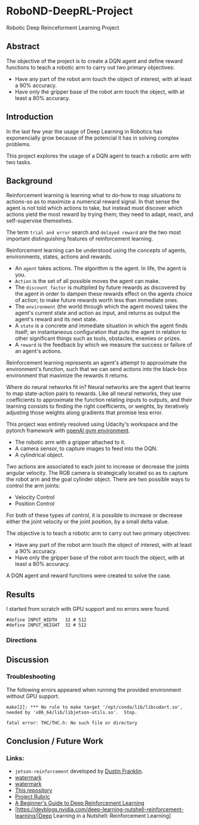 # RoboND-DeepRL-Project
Robotic Deep Reinceforment Learning Project

## Abstract

The objective of the project is to create a DQN agent and define reward functions to teach a robotic arm to carry out two primary objectives:

 * Have any part of the robot arm touch the object of interest, with at least a 90% accuracy.
 * Have only the gripper base of the robot arm touch the object, with at least a 80% accuracy.

## Introduction

In the last few year the usage of Deep Learning in Robotics has exponencially grow because of the potencial it has in solving complex problems.

This project explores the usage of a DQN agent to teach a robotic arm with two tasks.

## Background

Reinforcement learning is learning what to do-how to map situations to actions-so as to maximize a numerical reward signal. In that sense the agent is not told which actions to take, but instead must discover which actions yield the most reward by trying them; they need to adapt, react, and self-supervise themselves.

The term `trial and error` search and `delayed reward` are the two most important distinguishing features of reinforcement learning.

Reinforcement learning can be understood using the concepts of agents, environments, states, actions and rewards.

 * An `agent` takes actions. The algorithm is the agent. In life, the agent is you.
 * `Action` is the set of all possible moves the agent can make.
 * The `discount factor` is multiplied by future rewards as discovered by the agent in order to dampen these rewards effect on the agents choice of action; to make future rewards worth less than immediate ones.
 * The `environment` (the world through which the agent moves) takes the agent's current state and action as input, and returns as output the agent's reward and its next state.
 * A `state` is a concrete and immediate situation in which the agent finds itself; an instantaneous configuration that puts the agent in relation to other significant things such as tools, obstacles, enemies or prizes.
 * A `reward` is the feedback by which we measure the success or failure of an agent's actions.

Reinforcement learning represents an agent's attempt to approximate the environment's function, such that we can send actions into the black-box environment that maximize the rewards it returns.

Where do neural networks fit in? Neural networks are the agent that learns to map state-action pairs to rewards. Like all neural networks, they use coefficients to approximate the function relating inputs to outputs, and their learning consists to finding the right coefficients, or weights, by iteratively adjusting those weights along gradients that promise less error.

This project was entirely resolved using Udacity's workspace and the pytorch framework with [openAI gym environment](https://blog.openai.com/openai-gym-beta/).

 * The robotic arm with a gripper attached to it.
 * A camera sensor, to capture images to feed into the DQN.
 * A cylindrical object.

Two actions are associated to each joint to increase or decrease the joints angular velocity. The RGB camera is strategically located so as to capture the robot arm and the goal cylinder object. There are two possible ways to control the arm joints:

 * Velocity Control
 * Position Control

For both of these types of control, it is possible to increase or decrease either the joint velocity or the joint position, by a small delta value.

The objective is to teach a robotic arm to carry out two primary objectives:

 * Have any part of the robot arm touch the object of interest, with at least a 90% accuracy.
 * Have only the gripper base of the robot arm touch the object, with at least a 80% accuracy.

A DQN agent and reward functions were created to solve the case.
 
## Results

I started from scratch with GPU support and no errors were found.

```
#define INPUT_WIDTH   32 # 512
#define INPUT_HEIGHT  32 # 512
```

### Directions

## Discussion

### Troubleshooting

The following errors appeared when running the provided environment without GPU support.

```
make[2]: *** No rule to make target '/opt/conda/lib/libcudart.so', needed by 'x86_64/lib/libjetson-utils.so'.  Stop.
```

```
fatal error: THC/THC.h: No such file or directory
```

## Conclusion / Future Work

### Links:
 * `jetson-reinforcement` developed by [Dustin Franklin](https://github.com/dusty-nv).
 * [watermark](https://www.watermarquee.com/watermark)
 * [watermark](https://www.watermarquee.com/watermark)
 * [This repository](https://github.com/ladrians/RoboND-DeepRL-Project-P8)
 * [Project Rubric](https://review.udacity.com/#!/rubrics/1439/view)
 * [A Beginner's Guide to Deep Reinforcement Learning](https://skymind.ai/wiki/deep-reinforcement-learning)
 * [https://devblogs.nvidia.com/deep-learning-nutshell-reinforcement-learning/|Deep Learning in a Nutshell: Reinforcement Learning]
